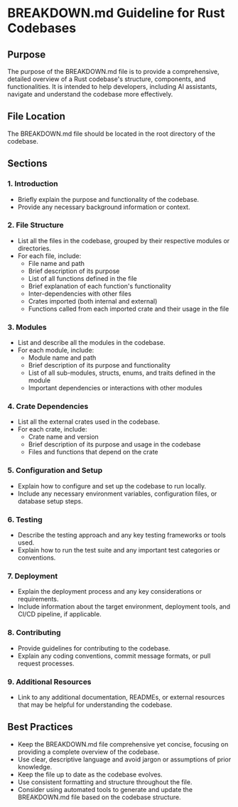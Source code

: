 # BREAKDOWN.md Guideline for Rust Codebases

## Purpose
The purpose of the BREAKDOWN.md file is to provide a comprehensive, detailed overview of a Rust codebase's structure, components, and functionalities. It is intended to help developers, including AI assistants, navigate and understand the codebase more effectively.

## File Location
The BREAKDOWN.md file should be located in the root directory of the codebase.

## Sections

### 1. Introduction
- Briefly explain the purpose and functionality of the codebase.
- Provide any necessary background information or context.

### 2. File Structure
- List all the files in the codebase, grouped by their respective modules or directories.
- For each file, include:
  - File name and path
  - Brief description of its purpose
  - List of all functions defined in the file
  - Brief explanation of each function's functionality
  - Inter-dependencies with other files
  - Crates imported (both internal and external)
  - Functions called from each imported crate and their usage in the file

### 3. Modules
- List and describe all the modules in the codebase.
- For each module, include:
  - Module name and path
  - Brief description of its purpose and functionality
  - List of all sub-modules, structs, enums, and traits defined in the module
  - Important dependencies or interactions with other modules

### 4. Crate Dependencies
- List all the external crates used in the codebase.
- For each crate, include:
  - Crate name and version
  - Brief description of its purpose and usage in the codebase
  - Files and functions that depend on the crate

### 5. Configuration and Setup
- Explain how to configure and set up the codebase to run locally.
- Include any necessary environment variables, configuration files, or database setup steps.

### 6. Testing
- Describe the testing approach and any key testing frameworks or tools used.
- Explain how to run the test suite and any important test categories or conventions.

### 7. Deployment
- Explain the deployment process and any key considerations or requirements.
- Include information about the target environment, deployment tools, and CI/CD pipeline, if applicable.

### 8. Contributing
- Provide guidelines for contributing to the codebase.
- Explain any coding conventions, commit message formats, or pull request processes.

### 9. Additional Resources
- Link to any additional documentation, READMEs, or external resources that may be helpful for understanding the codebase.

## Best Practices
- Keep the BREAKDOWN.md file comprehensive yet concise, focusing on providing a complete overview of the codebase.
- Use clear, descriptive language and avoid jargon or assumptions of prior knowledge.
- Keep the file up to date as the codebase evolves.
- Use consistent formatting and structure throughout the file.
- Consider using automated tools to generate and update the BREAKDOWN.md file based on the codebase structure.
